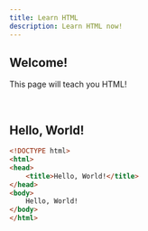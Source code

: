 ```yaml
---
title: Learn HTML
description: Learn HTML now!
---
```


## Welcome!

This page will teach you HTML!

<br>

## Hello, World!

```html
<!DOCTYPE html>
<html>
<head>
    <title>Hello, World!</title>
</head>
<body>
    Hello, World!
</body>
</html>
```